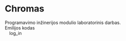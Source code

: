 # Chromas
Programavimo inžinerijos modulio laboratorinis darbas.<br />
Emilijos kodas<br />
&emsp;log_in
